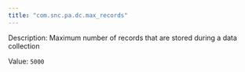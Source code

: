 ```yaml
---
title: "com.snc.pa.dc.max_records"
---
```


Description: Maximum number of records that are stored during a data collection

Value: `5000`